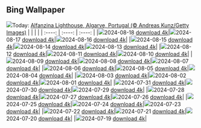 ## Bing Wallpaper
![](./wallpaper/2024-08-18.jpg)Today: [Alfanzina Lighthouse, Algarve, Portugal (© Andreas Kunz/Getty Images)](./wallpaper/2024-08-18.jpg)
|      |      |      |
| :----: | :----: | :----: |
|![](./wallpaper/2024-08-18_sm.jpg)2024-08-18 [download 4k](./wallpaper/2024-08-18.jpg)|![](./wallpaper/2024-08-17_sm.jpg)2024-08-17 [download 4k](./wallpaper/2024-08-17.jpg)|![](./wallpaper/2024-08-16_sm.jpg)2024-08-16 [download 4k](./wallpaper/2024-08-16.jpg)|
|![](./wallpaper/2024-08-15_sm.jpg)2024-08-15 [download 4k](./wallpaper/2024-08-15.jpg)|![](./wallpaper/2024-08-14_sm.jpg)2024-08-14 [download 4k](./wallpaper/2024-08-14.jpg)|![](./wallpaper/2024-08-13_sm.jpg)2024-08-13 [download 4k](./wallpaper/2024-08-13.jpg)|
|![](./wallpaper/2024-08-12_sm.jpg)2024-08-12 [download 4k](./wallpaper/2024-08-12.jpg)|![](./wallpaper/2024-08-11_sm.jpg)2024-08-11 [download 4k](./wallpaper/2024-08-11.jpg)|![](./wallpaper/2024-08-10_sm.jpg)2024-08-10 [download 4k](./wallpaper/2024-08-10.jpg)|
|![](./wallpaper/2024-08-09_sm.jpg)2024-08-09 [download 4k](./wallpaper/2024-08-09.jpg)|![](./wallpaper/2024-08-08_sm.jpg)2024-08-08 [download 4k](./wallpaper/2024-08-08.jpg)|![](./wallpaper/2024-08-07_sm.jpg)2024-08-07 [download 4k](./wallpaper/2024-08-07.jpg)|
|![](./wallpaper/2024-08-06_sm.jpg)2024-08-06 [download 4k](./wallpaper/2024-08-06.jpg)|![](./wallpaper/2024-08-05_sm.jpg)2024-08-05 [download 4k](./wallpaper/2024-08-05.jpg)|![](./wallpaper/2024-08-04_sm.jpg)2024-08-04 [download 4k](./wallpaper/2024-08-04.jpg)|
|![](./wallpaper/2024-08-03_sm.jpg)2024-08-03 [download 4k](./wallpaper/2024-08-03.jpg)|![](./wallpaper/2024-08-02_sm.jpg)2024-08-02 [download 4k](./wallpaper/2024-08-02.jpg)|![](./wallpaper/2024-08-01_sm.jpg)2024-08-01 [download 4k](./wallpaper/2024-08-01.jpg)|
|![](./wallpaper/2024-07-31_sm.jpg)2024-07-31 [download 4k](./wallpaper/2024-07-31.jpg)|![](./wallpaper/2024-07-30_sm.jpg)2024-07-30 [download 4k](./wallpaper/2024-07-30.jpg)|![](./wallpaper/2024-07-29_sm.jpg)2024-07-29 [download 4k](./wallpaper/2024-07-29.jpg)|
|![](./wallpaper/2024-07-28_sm.jpg)2024-07-28 [download 4k](./wallpaper/2024-07-28.jpg)|![](./wallpaper/2024-07-27_sm.jpg)2024-07-27 [download 4k](./wallpaper/2024-07-27.jpg)|![](./wallpaper/2024-07-26_sm.jpg)2024-07-26 [download 4k](./wallpaper/2024-07-26.jpg)|
|![](./wallpaper/2024-07-25_sm.jpg)2024-07-25 [download 4k](./wallpaper/2024-07-25.jpg)|![](./wallpaper/2024-07-24_sm.jpg)2024-07-24 [download 4k](./wallpaper/2024-07-24.jpg)|![](./wallpaper/2024-07-23_sm.jpg)2024-07-23 [download 4k](./wallpaper/2024-07-23.jpg)|
|![](./wallpaper/2024-07-22_sm.jpg)2024-07-22 [download 4k](./wallpaper/2024-07-22.jpg)|![](./wallpaper/2024-07-21_sm.jpg)2024-07-21 [download 4k](./wallpaper/2024-07-21.jpg)|![](./wallpaper/2024-07-20_sm.jpg)2024-07-20 [download 4k](./wallpaper/2024-07-20.jpg)|
|![](./wallpaper/2024-07-19_sm.jpg)2024-07-19 [download 4k](./wallpaper/2024-07-19.jpg)|
